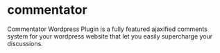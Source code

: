 commentator
===========

Commentator Wordpress Plugin is a fully featured ajaxified comments system for your wordpress website that let you easily supercharge your discussions.
